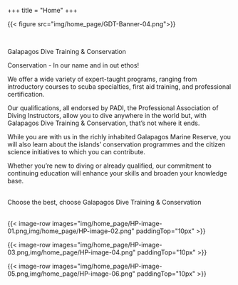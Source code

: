 +++
title = "Home"
+++

{{< figure src="img/home_page/GDT-Banner-04.png">}}

<p>&nbsp</p>

<!-- {{< figure src="img/home_page/HP-image-01.png" alt="ADD ALT TEXT" class="align-right full-width-on-small" >}} -->

<span class="large-strapline">Galapagos Dive Training & Conservation</span>

<span class="strapline">Conservation - In our name and in out ethos!</span>

We offer a wide variety of expert-taught programs, ranging from introductory courses to scuba specialties, first aid training, and professional certification.  

Our qualifications, all endorsed by PADI, the Professional Association of Diving Instructors, allow you to dive anywhere in the world but, with Galapagos Dive Training & Conservation, that’s not where it ends.  

While you are with us in the richly inhabited Galapagos Marine Reserve, you will also learn about the islands’ conservation programmes and the citizen science initiatives to which you can contribute.

Whether you’re new to diving or already qualified, our commitment to continuing education will enhance your skills and broaden your knowledge base. 

<br/>
<span class="strapline">Choose the best, choose Galapagos Dive Training & Conservation</span>
<br/><br/>

{{< image-row images="img/home_page/HP-image-01.png,img/home_page/HP-image-02.png" paddingTop="10px" >}}

{{< image-row images="img/home_page/HP-image-03.png,img/home_page/HP-image-04.png" paddingTop="10px" >}}

{{< image-row images="img/home_page/HP-image-05.png,img/home_page/HP-image-06.png" paddingTop="10px" >}}
